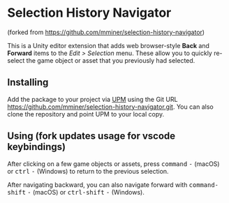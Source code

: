 # Selection History Navigator
(forked from https://github.com/mminer/selection-history-navigator)

This is a Unity editor extension that adds web browser-style **Back** and
**Forward** items to the *Edit > Selection* menu. These allow you to quickly
re-select the game object or asset that you previously had selected.

## Installing

Add the package to your project via
[UPM](https://docs.unity3d.com/Manual/upm-ui.html) using the Git URL
https://github.com/mminer/selection-history-navigator.git. You can also clone
the repository and point UPM to your local copy.


## Using (fork updates usage for vscode keybindings)

After clicking on a few game objects or assets, press <kbd>command</kbd>
<kbd>-</kbd> (macOS) or <kbd>ctrl</kbd> <kbd>-</kbd> (Windows) to return to the
previous selection.

After navigating backward, you can also navigate forward with
<kbd>command-shift</kbd> <kbd>-</kbd> (macOS) or <kbd>ctrl-shift</kbd> <kbd>-</kbd>
(Windows).
